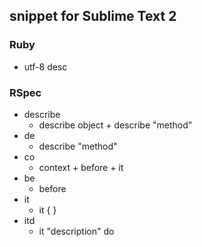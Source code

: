 ## snippet for Sublime Text 2 ##
### Ruby ###
- utf-8 desc

### RSpec ###
- describe
    - describe object + describe "method"
- de
    - describe "method"
- co
    - context + before + it
- be
    - before
- it
    - it { }
- itd
    - it "description" do